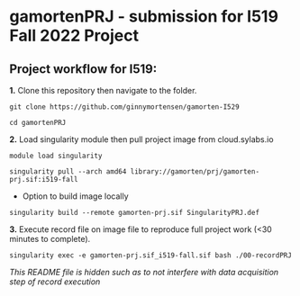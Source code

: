 # gamortenPRJ - submission for I519 Fall 2022 Project

## Project workflow for I519:

**1.** Clone this repository then navigate to the folder.
 
`git clone https://github.com/ginnymortensen/gamorten-I529`

`cd gamortenPRJ`

**2.** Load singularity module then pull project image from cloud.sylabs.io

`module load singularity`

`singularity pull --arch amd64 library://gamorten/prj/gamorten-prj.sif:i519-fall`

- Option to build image locally

`singularity build --remote gamorten-prj.sif SingularityPRJ.def`

**3.** Execute record file on image file to reproduce full project work (<30 minutes to complete).

`singularity exec -e gamorten-prj.sif_i519-fall.sif bash ./00-recordPRJ`

*This README file is hidden such as to not interfere with data acquisition step of record execution*

